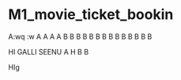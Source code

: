 # M1_movie_ticket_bookin

A:wq
:w
A
A
A
A
B
B
B
B
B
B
B
B
B
B
B
B
B
B


HI GALLI SEENU
A H
B
B

HIg
